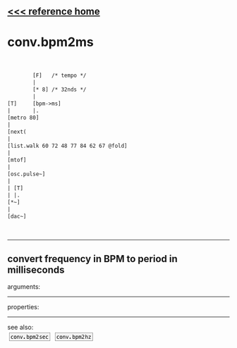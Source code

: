 [<<< reference home](ceammc_lib.md)
---

# conv.bpm2ms

```


        [F]   /* tempo */
        |
        [* 8] /* 32nds */
        |
[T]     [bpm->ms]
|       |.
[metro 80]
|
[next(
|
[list.walk 60 72 48 77 84 62 67 @fold]
|
[mtof]
|
[osc.pulse~]
|
| [T]
| |.
[*~]
|
[dac~]

            
```
---
convert frequency in BPM to period in milliseconds
---
arguments:


---
properties:


---
see also:<br>
[![conv.bpm2sec](img/object_conv.bpm2sec.png)](conv.bpm2sec.md)
[![conv.bpm2hz](img/object_conv.bpm2hz.png)](conv.bpm2hz.md)
